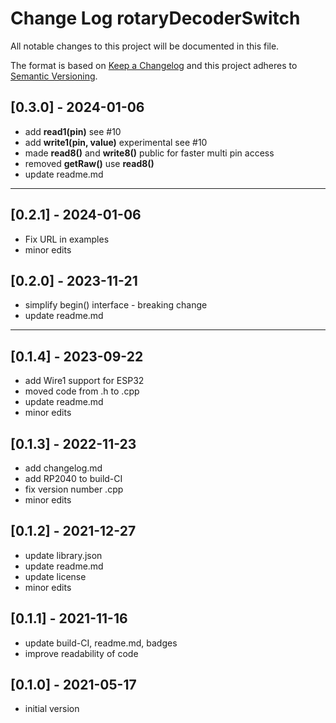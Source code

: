 # Change Log rotaryDecoderSwitch

All notable changes to this project will be documented in this file.

The format is based on [Keep a Changelog](http://keepachangelog.com/)
and this project adheres to [Semantic Versioning](http://semver.org/).


## [0.3.0] - 2024-01-06
- add **read1(pin)** see #10
- add **write1(pin, value)** experimental see #10
- made **read8()** and **write8()** public for faster multi pin access
- removed **getRaw()** use **read8()**
- update readme.md

----

## [0.2.1] - 2024-01-06
- Fix URL in examples
- minor edits


## [0.2.0] - 2023-11-21
- simplify begin() interface - breaking change
- update readme.md

----

## [0.1.4] - 2023-09-22
- add Wire1 support for ESP32
- moved code from .h to .cpp
- update readme.md
- minor edits

## [0.1.3] - 2022-11-23
- add changelog.md
- add RP2040 to build-CI
- fix version number .cpp
- minor edits

## [0.1.2] - 2021-12-27
- update library.json
- update readme.md
- update license
- minor edits

## [0.1.1] - 2021-11-16
- update build-CI, readme.md, badges
- improve readability of code

## [0.1.0] - 2021-05-17
- initial version


